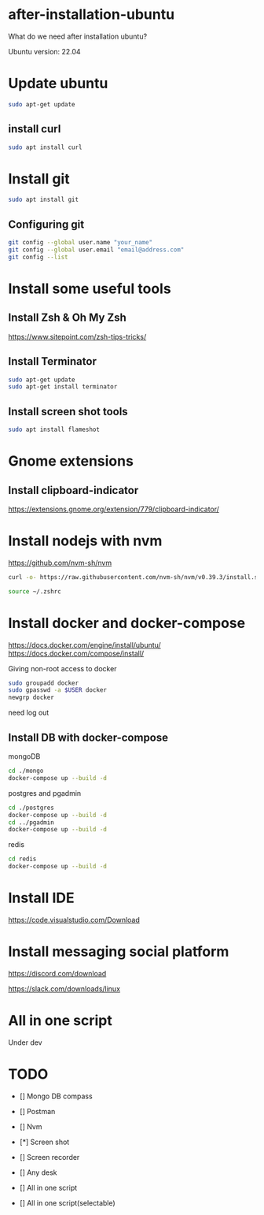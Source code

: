 # after-installation-ubuntu

What do we need after installation ubuntu?

Ubuntu version: 22.04

# Update ubuntu
```bash
sudo apt-get update
```
## install curl
```bash
sudo apt install curl
```

# Install git
```bash
sudo apt install git
```

## Configuring git 
```bash
git config --global user.name "your_name"
git config --global user.email "email@address.com"
git config --list
```

# Install some useful tools
## Install Zsh & Oh My Zsh

https://www.sitepoint.com/zsh-tips-tricks/

## Install Terminator
```bash
sudo apt-get update
sudo apt-get install terminator
```
## Install screen shot tools
```bash
sudo apt install flameshot
```

# Gnome extensions
## Install clipboard-indicator
https://extensions.gnome.org/extension/779/clipboard-indicator/


# Install nodejs with nvm
https://github.com/nvm-sh/nvm

```bash
curl -o- https://raw.githubusercontent.com/nvm-sh/nvm/v0.39.3/install.sh | bash

source ~/.zshrc
```


# Install docker and docker-compose
https://docs.docker.com/engine/install/ubuntu/
https://docs.docker.com/compose/install/

Giving non-root access to docker
```bash
sudo groupadd docker
sudo gpasswd -a $USER docker
newgrp docker
```
need log out

## Install DB with docker-compose
mongoDB
```bash
cd ./mongo
docker-compose up --build -d 
```

postgres and pgadmin
```bash
cd ./postgres
docker-compose up --build -d 
cd ../pgadmin
docker-compose up --build -d 
```

redis
```bash
cd redis
docker-compose up --build -d 
```


# Install IDE
https://code.visualstudio.com/Download

# Install messaging social platform
https://discord.com/download

https://slack.com/downloads/linux


# All in one script
Under dev


# TODO
- [] Mongo DB compass

- [] Postman

- [] Nvm

- [*] Screen shot

- [] Screen recorder

- [] Any desk

- [] All in one script

- [] All in one script(selectable)

